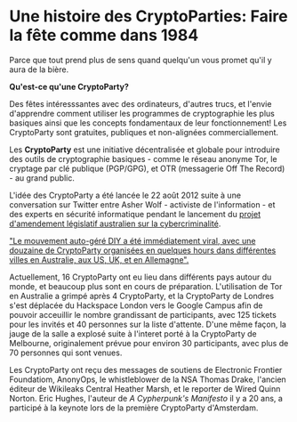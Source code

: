 Une histoire des CryptoParties: Faire la fête comme dans 1984
=============================================================

Parce que tout prend plus de sens quand quelqu'un vous promet qu'il y aura de la bière.

**Qu'est-ce qu'une CryptoParty?**

Des fêtes intéresssantes avec des ordinateurs, d'autres trucs, et l'envie d'apprendre comment utiliser les programmes de cryptographie les plus basiques ainsi que les concepts fondamentaux de leur fonctionnement! Les CryptoParty sont gratuites, publiques et non-alignées commerciallement.

Les **CryptoParty** est une initiative décentralisée et globale pour introduire des outils de cryptographie basiques - comme le réseau anonyme Tor, le cryptage par clé publique (PGP/GPG), et OTR (messagerie Off The Record) - au grand public.

L'idée des CryptoParty a été lancée le 22 août 2012 suite à une conversation sur Twitter entre Asher Wolf - activiste de l'information - et des experts en sécurité informatique pendant le lancement du [projet d'amendement législatif australien sur la cybercriminalité](http://theconversation.edu.au/cybercrime-bill-makes-it-through-but-what-does-that-mean-for-you-8953).

["Le mouvement auto-géré DIY a été immédiatement viral, avec une douzaine de CryptoParty organisées en quelques hours dans différentes villes en Australie, aux US, UK, et en Allemagne".](http://en.wikipedia.org/wiki/CryptoParty)

Actuellement, 16 CryptoParty ont eu lieu dans différents pays autour du monde, et beaucoup plus sont en cours de préparation. L'utilisation de Tor en Australie a grimpé après 4 CryptoParty, et la CryptoParty de Londres s'est déplacée du Hackspace London vers le Google Campus afin de pouvoir acceuillir le nombre grandissant de participants, avec 125 tickets pour les invités et 40 personnes sur la liste d'attente. D'une même façon, la jauge de la salle a explosé suite à l'interet porté à la CryptoParty de Melbourne, originalement prévue pour environ 30 participants, avec plus de 70 personnes qui sont venues.

Les CryptoParty ont reçu des messages de soutiens de Electronic Frontier Foundatiom, AnonyOps, le whistleblower de la NSA Thomas Drake, l'ancien éditeur de Wikileaks Central Heather Marsh, et le reporter de Wired Quinn Norton. Eric Hughes, l'auteur de *A Cypherpunk's Manifesto* il y a 20 ans, a participé à la keynote lors de la première CryptoParty d'Amsterdam.
